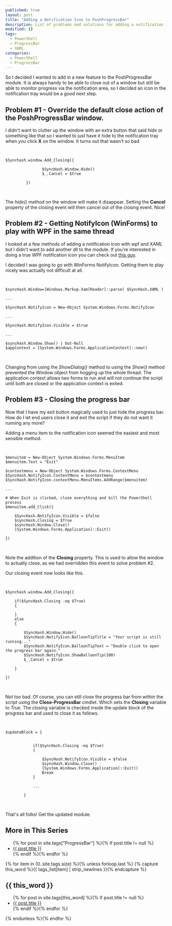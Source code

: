 ```yaml
---
published: true
layout: post
title: "Adding a Notification Icon to PoshProgressBar"
description: List of problems and solutions for adding a notification icon to the PoshProgressBar module
modified: {}
tags: 
  - PowerShell
  - ProgressBar
  - XAML
categories: 
  - PowerShell
  - ProgressBar
---
```


So I decided I wanted to add in a new feature to the PoshProgressBar module. It is always handy to be able to close out of a window but still be able to monitor progress via the notification area, so I decided an icon in the notification tray would be a good next step.

## Problem #1 - Override the default close action of the PoshProgressBar window.

I didn't want to clutter up the window with an extra button that said *hide* or something like that so I wanted to just have it hide to the notification tray when you click **X** on the window. It turns out that wasn't so bad.

<pre> <code class="ps">

$Synchash.window.Add_Closing({
                
                $SyncHash.Window.Hide()
                $_.Cancel = $true
         
         })

</code> </pre>

The *hide()* method on the window will make it disappear. Setting the **Cancel** property of the closing event will then cancel out of the closing event. Nice!

## Problem #2 - Getting NotifyIcon (WinForms) to play with WPF in the same thread

I looked at a few methods of adding a notification icon with wpf and XAML but I didn't want to add another dll to the module. If you're interested in doing a true WPF notification icon you can check out [this guy](http://www.hardcodet.net/wpf-notifyicon).

I decided I was going to go with WinForms NotifyIcon. Getting them to play nicely was actually not difficult at all.

<pre> <code class="ps">

$syncHash.Window=[Windows.Markup.XamlReader]::parse( $SyncHash.XAML )

...

$SyncHash.NotifyIcon = New-Object System.Windows.Forms.NotifyIcon

...

$SyncHash.NotifyIcon.Visible = $true

...

$syncHash.Window.Show() | Out-Null
$appContext = [System.Windows.Forms.ApplicationContext]::new()

</code> </pre>

Changing from using the *ShowDialog()* method to using the *Show()* method prevented the Window object from hogging up the whole thread. The application context allows two forms to run and will not continue the script until both are closed or the application context is exited.

## Problem #3 - Closing the progress bar

Now that I have my exit button magically used to just hide the progress bar. How do I let end users close it and exit the script if they do not want it running any more?

Adding a menu item to the notification icon seemed the easiest and most sensible method.

<pre> <code class="ps">

$menuitem = New-Object System.Windows.Forms.MenuItem
$menuitem.Text = "Exit"

$contextmenu = New-Object System.Windows.Forms.ContextMenu
$SyncHash.NotifyIcon.ContextMenu = $contextmenu
$SyncHash.NotifyIcon.contextMenu.MenuItems.AddRange($menuitem)

...

# When Exit is clicked, close everything and kill the PowerShell process
$menuitem.add_Click({
 
    $SyncHash.NotifyIcon.Visible = $false
    $syncHash.Closing = $True
    $syncHash.Window.Close()
    [System.Windows.Forms.Application]::Exit()

})

</code> </pre>

Note the addition of the **Closing** property. This is used to allow the window to actually close, as we had overridden this event to solve problem #2.

Our closing event now looks like this.

<pre> <code class="ps">

$Synchash.window.Add_Closing({

    if($SyncHash.Closing -eq $True)
    {
        
    }
    else
    {
        
        $SyncHash.Window.Hide()
        $SyncHash.NotifyIcon.BalloonTipTitle = "Your script is still running..."
        $SyncHash.NotifyIcon.BalloonTipText = "Double click to open the progress bar again."
        $SyncHash.NotifyIcon.ShowBalloonTip(100)
        $_.Cancel = $true

    }

})

</code> </pre>

Not too bad. Of course, you can still close the progress bar from within the script using the **Close-ProgressBar** cmdlet. Which sets the **Closing** variable to *True*. The closing variable is checked inside the update block of the progress bar and used to close it as follows.

<pre> <code class="ps">

$updateBlock = {            
            
            
            if($SyncHash.Closing -eq $True)
            {

                $SyncHash.NotifyIcon.Visible = $false
                $syncHash.Window.Close()
                [System.Windows.Forms.Application]::Exit()
                Break
            }
            
            ...
                     
        }
        
</code> </pre>

That's all folks! Get the updated module.

## More in This Series
<article>
    <ul>
        {% for post in site.tags["ProgressBar"] %}{% if post.title != null %}
            <li class="entry-title"><a href="{{ site.url }}{{ post.url }}" title="{{ post.title }}">{{ post.title }}</a></li>
        {% endif %}{% endfor %}
    </ul>
</article>

{% for item in (0..site.tags.size) %}{% unless forloop.last %}
  {% capture this_word %}{{ tags_list[item] | strip_newlines }}{% endcapture %}
	<article>
	<h2 id="{{ this_word }}" class="tag-heading">{{ this_word }}</h2>
		<ul>
    {% for post in site.tags[this_word] %}{% if post.title != null %}
      <li class="entry-title"><a href="{{ site.url }}{{ post.url }}" title="{{ post.title }}">{{ post.title }}</a></li>
    {% endif %}{% endfor %}
		</ul>
	</article><!-- /.hentry -->
{% endunless %}{% endfor %}